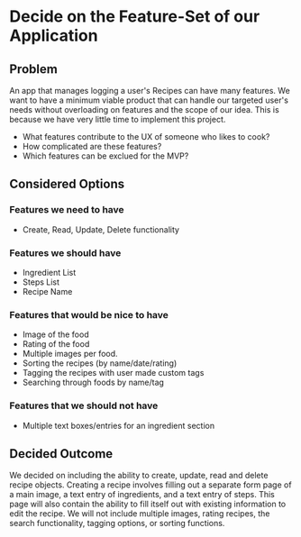 # Decide on the Feature-Set of our Application #

## Problem ##

An app that manages logging a user's Recipes can have many features. We want to have a minimum viable product that can handle our targeted user's needs without overloading on features and the scope of our idea. This is because we have very little time to implement this project. 

* What features contribute to the UX of someone who likes to cook?
* How complicated are these features?
* Which features can be exclued for the MVP?

## Considered Options ##

### Features we need to have ###

* Create, Read, Update, Delete functionality

### Features we should have ###

* Ingredient List
* Steps List
* Recipe Name

### Features that would be nice to have ###

* Image of the food
* Rating of the food
* Multiple images per food.
* Sorting the recipes (by name/date/rating)
* Tagging the recipes with user made custom tags
* Searching through foods by name/tag

### Features that we should not have ###

* Multiple text boxes/entries for an ingredient section

## Decided Outcome ##

We decided on including the ability to create, update, read and delete recipe objects. Creating a recipe involves filling out a separate form page of a main image, a text entry of ingredients, and a text entry of steps. This page will also contain the ability to fill itself out with existing information to edit the recipe. We will not include multiple images, rating recipes, the search functionality, tagging options, or sorting functions. 
